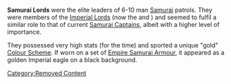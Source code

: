 **Samurai Lords** were the elite leaders of 6-10 man
[Samurai](Samurai.md "wikilink") patrols. They were members of the
[Imperial Lords](Imperial_Lords.md "wikilink") (now the [](03%20-%20Projects%20&%20Wikis/Kenshi/Kenshi%20Wiki/Kenshi%20Wiki%20Template/United_Cities.md) and [](Noble_Circle.md)) and seemed to fulfil a similar role to
that of current [Samurai Captains](Samurai_Captain.md "wikilink"), albeit
with a higher level of importance.

They possessed very high stats (for the time) and sported a unique
"gold" [Colour Scheme](Colour_Scheme.md "wikilink"). If worn on a set of
[Empire Samurai Armour](Empire_Samurai_Armour.md "wikilink"), it appeared
as a golden Imperial eagle on a black background.

[Category:Removed Content](Category:Removed_Content "wikilink")
